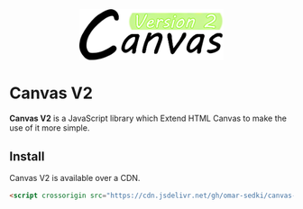  <div align="center">
  <img width="256" heigth="256" src="src/images/logo.png" alt="canvas V2 logo"/>
</div>

# Canvas V2
**Canvas V2** is a JavaScript library which Extend HTML Canvas to make the use of it more simple.
## Install

Canvas V2 is available over a CDN.

```html
<script crossorigin src="https://cdn.jsdelivr.net/gh/omar-sedki/canvas-v2@main/dist/js/canvas-v2.js"></script>
```

